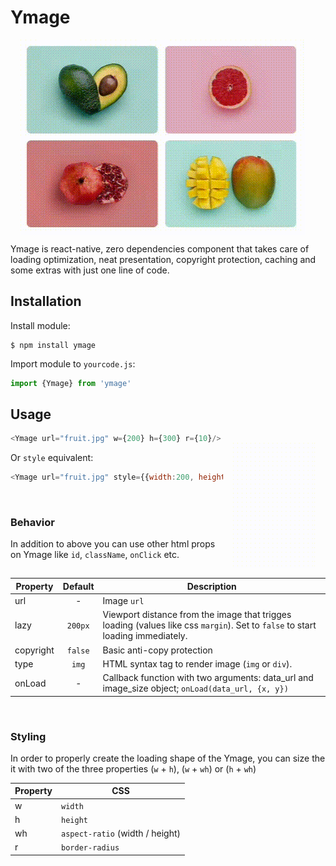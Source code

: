 # Ymage

<img align="center" width="456" height="312" style="margin: 0 1rem" src="./public/out.gif" >

Ymage is react-native, zero dependencies component that takes care of loading optimization, neat presentation, copyright protection, caching and some extras with just one line of code.


## Installation

Install module:
```shell
$ npm install ymage
```

Import module to `yourcode.js`:
```JavaScript
import {Ymage} from 'ymage'
```

## Usage

<img align="right" width="132" height="200" style="margin: 1rem" src="./public/out3.gif" >

```JavaScript
<Ymage url="fruit.jpg" w={200} h={300} r={10}/>
```

Or `style` equivalent:

```JavaScript
<Ymage url="fruit.jpg" style={{width:200, height:300, borderRadius: 10}}/>
```

<br/>

### Behavior
In addition to above you can use other html props on Ymage like `id`, `className`, `onClick` etc.

|Property|Default|Description|
|-|:-:|-|
|url| - |Image `url`|
|lazy| `200px` | Viewport distance from the image that trigges loading (values like css `margin`). Set to `false` to start loading immediately.|
|copyright|`false`|Basic anti-copy protection|
|type|`img`|HTML syntax tag to render image (`img` or `div`).|
|onLoad| - | Callback function with two arguments: data_url and image_size object; `onLoad(data_url, {x, y})`|


<br/>

### Styling
In order to properly create the loading shape of the Ymage, you can size the it with two of the three properties (`w` + `h`), (`w` + `wh`) or (`h` + `wh`)

|Property|CSS|
|-|-|
|w|`width`|
|h|`height`|
|wh|`aspect-ratio` (width / height)|
|r|`border-radius`|